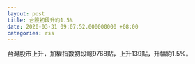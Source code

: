 ```yaml
---
layout: post
title: 台股初段升約1.5%
date: 2020-03-31 09:07:52.000000000 +08:00
categories: rss
---
```


台灣股市上升，加權指數初段報9768點，上升139點，升幅約1.5%。
